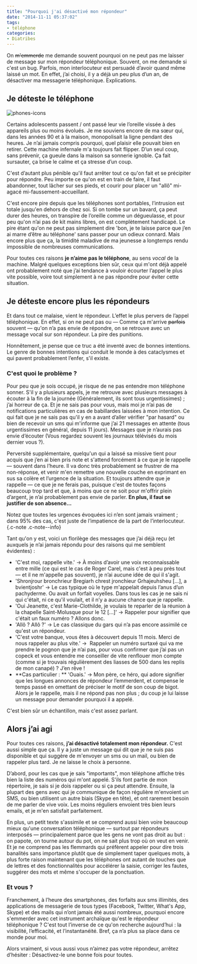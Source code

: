 ```yaml
---
title: "Pourquoi j'ai désactivé mon répondeur"
date: "2014-11-11 05:37:02"
tags:
- téléphone
categories:
- Diatribes
---
```


On <del>m'emmerde</del> me demande souvent pourquoi on ne peut pas me laisser de message sur mon répondeur téléphonique. Souvent, on me demande si c'est un bug. Parfois, mon interlocuteur est persuadé d’avoir quand même laissé un mot. En effet, j’ai choisi, il y a déjà un peu plus d’un an, de désactiver ma messagerie téléphonique. Explications.


## Je déteste le téléphone

![phones-icons](https://images.emmanuelbeziat.com/phones-icons.png)

Certains adolescents passent / ont passé leur vie l’oreille vissée à des appareils plus ou moins évolués. Je me souviens encore de ma sœur qui, dans les années 90 et à la maison, monopolisait la ligne pendant des heures. Je n’ai jamais compris pourquoi, quel plaisir elle pouvait bien en retirer. Cette machine infernale m'a toujours fait flipper. D’un seul coup, sans prévenir, ça gueule dans la maison sa sonnerie ignoble. Ça fait sursauter, ça brise le calme et ça stresse d’un coup.

C'est d’autant plus pénible qu'il faut arrêter tout ce qu'on fait et se précipiter pour répondre. Peu importe ce qu'on est en train de faire, il faut abandonner, tout lâcher sur ses pieds, et courir pour placer un "allô" mi-agacé mi-faussement-accueillant.

C'est encore pire depuis que les téléphones sont portables, l’intrusion est totale jusqu'en dehors de chez soi. Si on tombe sur un bavard, ça peut durer des heures, on transpire de l’oreille comme un dégueulasse, et pour peu qu'on n’ai pas de kit mains libres, on est complètement handicapé. Le pire étant qu'on ne peut pas simplement dire 'bon, je te laisse parce que j’en ai marre d’être au téléphone' sans passer pour un odieux connard. Mais encore plus que ça, la timidité maladive de ma jeunesse a longtemps rendu impossible de nombreuses communications.

Pour toutes ces raisons **je n’aime pas le téléphone**, au sens _vocal_ de la machine. Malgré quelques exceptions bien sûr, ceux qui m'ont déjà appelé ont probablement noté que j’ai tendance à vouloir écourter l’appel le plus vite possible, voire tout simplement à ne pas répondre pour éviter cette situation.

## Je déteste encore plus les répondeurs

Et dans tout ce malaise, vient le répondeur. L’effet le plus pervers de l’appel téléphonique. En effet, si on ne peut pas ou — Comme ça m'arrive <del>parfois</del> souvent — qu'on n’a pas envie de répondre, on se retrouve avec un message vocal sur son répondeur. La pire des punitions.

Honnêtement, je pense que ce truc a été inventé avec de bonnes intentions. Le genre de bonnes intentions qui conduit le monde à des cataclysmes et qui pavent probablement l’enfer, s'il existe.

### C'est quoi le problème ?

Pour peu que je sois occupé, je risque de ne pas entendre mon téléphone sonner. S'il y a plusieurs appels, je me retrouve avec plusieurs messages à écouter à la fin de la journée (Généralement, ils sont tous urgentissimes) ; j’ai horreur de ça. Et je ne sais pas pour vous, mais moi je n’ai pas de notifications particulières en cas de babillardes laissées à mon intention. Ce qui fait que je ne sais pas qu'il y en a avant d’aller vérifier "par hasard" ou bien de recevoir un sms qui m'informe que j’ai 21 messages en attente (tous urgentissimes en général, depuis 11 jours). Messages que je n’aurais pas envie d’écouter (Vous regardez souvent les journaux télévisés du mois dernier vous ?).

Perversité supplémentaire, quelqu'un qui a laissé sa missive tient pour acquis que j’en ai bien pris note et s'attend forcément à ce que je le rappelle — souvent dans l’heure. Il va donc très probablement se frustrer de ma non-réponse, et venir m'en remettre une nouvelle couche en exprimant en sus sa colère et l’urgence de la situation. Et toujours attendre que je rappelle — ce que je ne ferais pas, puisque c'est de toutes façons beaucoup trop tard et que, à moins que ce ne soit pour m'offrir plein d’argent, je n’ai probablement pas envie de parler. **En plus, il faut se justifier de son absence…**

Notez que toutes les urgences évoquées ici n’en sont jamais vraiment ; dans 95% des cas, c'est juste de l’impatience de la part de l’interlocuteur. {.c-note .c-note--info}

Tant qu'on y est, voici un florilège des messages que j’ai déjà reçu (et auxquels je n’ai jamais répondu pour des raisons qui me semblent évidentes) :

*   'C'est moi, rappelle vite.' → À moins d’avoir une voix reconnaissable entre mille (ce qui est le cas de Roger Carel, mais c'est à peu près tout — et il ne m'appelle pas souvent), je n’ai aucune idée de qui il s'agit.
*   'Shronjrour bronchrieur Bregiarh chrest jronchieur Grhajeuhsheu […], a bvientjoshr' → Le cas typique où le type m'appelait depuis l’anus d’un pachyderme. Ou avait un forfait voyelles. Dans tous les cas je ne sais ni qui c'était, ni ce qu'il voulait, et il n’y a aucune chance que je rappelle.
*   'Oui Jeanette, c'est Marie-Clothilde, je voulais te reparler de la réunion à la chapelle Saint-Molusque pour le 12 […]' → Rappeler pour signifier que c'était un faux numéro ? Allons donc.
*   'Allô ? Allô ?' → Le cas classique du gars qui n’a pas encore assimilé ce qu'est un répondeur.
*   'C'est votre banque, vous êtes à découvert depuis 11 mois. Merci de nous rappeler au plus vite.' →  Rappeler un numéro surtaxé qui va me prendre le pognon que je n’ai pas, pour vous confirmer que j’ai pas un copeck et vous entendre me conseiller de vite renflouer mon compte (comme si je trouvais régulièrement des liasses de 500 dans les replis de mon canapé) ? J’en rêve !
*   **Cas particulier : ** 'Ouais.' → Mon père, ce héro, qui adore signifier que les longues annonces de répondeur l’emmerdent, et compense le temps passé en omettant de préciser le motif de son coup de bigot. Alors je le rappelle, mais il ne répond pas non plus ; du coup je lui laisse un message pour demander pourquoi il a appelé.

C'est bien sûr un échantillon, mais c'est assez parlant.

## Alors j’ai agi

Pour toutes ces raisons, **j’ai désactivé totalement mon répondeur.** C'est aussi simple que ça. Il y a juste un message qui dit que je ne suis pas disponible et qui suggère de m'envoyer un sms ou un mail, ou bien de rappeler plus tard. Je ne laisse le choix à personne.

D’abord, pour les cas que je sais "importants", mon téléphone affiche très bien la liste des numéros qui m'ont appelé. S'ils font partie de mon répertoire, je sais si je dois rappeler ou si ça peut attendre. Ensuite, la plupart des gens avec qui je communique de façon régulière m'envoient un SMS, ou bien utilisent un autre biais (Skype en tête), et ont rarement besoin de me parler de vive voix. Les moins réguliers envoient très bien leurs emails, et je m'en satisfait parfaitement.

En plus, un petit texte s'assimile et se comprend aussi bien voire beaucoup mieux qu'une conversation téléphonique — surtout par répondeurs interposés — principalement parce que les gens ne vont pas droit au but : on papote, on tourne autour du pot, on ne sait plus trop où on veut en venir. Et je ne comprend pas les flemmards qui préfèrent appeler pour dire trois banalités sans importance plutôt que de simplement taper quelques mots, à plus forte raison maintenant que les téléphones ont autant de touches que de lettres et des fonctionnalités pour accélérer la saisie, corriger les fautes, suggérer des mots et même s'occuper de la ponctuation.

### Et vous ?

Franchement, à l’heure des smartphones, des forfaits aux sms illimités, des applications de messagerie de tous types (Facebook, Twitter, What's App, Skype) et des mails qui n’ont jamais été aussi nombreux, pourquoi encore s'emmerder avec cet instrument archaïque qu'est le répondeur téléphonique ? C'est tout l’inverse de ce qu'on recherche aujourd’hui : la visibilité, l’efficacité, et l’instantanéité. Bref, ça n’a plus sa place dans ce monde pour moi.

Alors vraiment, si vous aussi vous n’aimez pas votre répondeur, arrêtez d’hésiter : Désactivez-le une bonne fois pour toutes.
